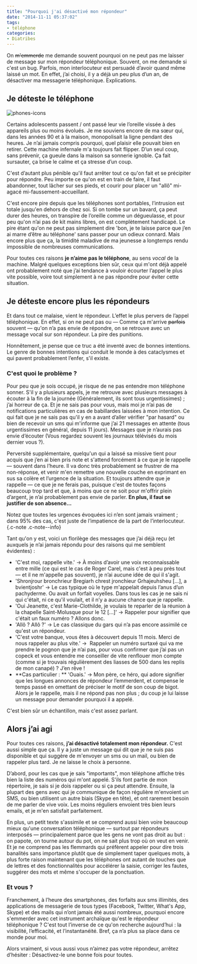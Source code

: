 ```yaml
---
title: "Pourquoi j'ai désactivé mon répondeur"
date: "2014-11-11 05:37:02"
tags:
- téléphone
categories:
- Diatribes
---
```


On <del>m'emmerde</del> me demande souvent pourquoi on ne peut pas me laisser de message sur mon répondeur téléphonique. Souvent, on me demande si c'est un bug. Parfois, mon interlocuteur est persuadé d’avoir quand même laissé un mot. En effet, j’ai choisi, il y a déjà un peu plus d’un an, de désactiver ma messagerie téléphonique. Explications.


## Je déteste le téléphone

![phones-icons](https://images.emmanuelbeziat.com/phones-icons.png)

Certains adolescents passent / ont passé leur vie l’oreille vissée à des appareils plus ou moins évolués. Je me souviens encore de ma sœur qui, dans les années 90 et à la maison, monopolisait la ligne pendant des heures. Je n’ai jamais compris pourquoi, quel plaisir elle pouvait bien en retirer. Cette machine infernale m'a toujours fait flipper. D’un seul coup, sans prévenir, ça gueule dans la maison sa sonnerie ignoble. Ça fait sursauter, ça brise le calme et ça stresse d’un coup.

C'est d’autant plus pénible qu'il faut arrêter tout ce qu'on fait et se précipiter pour répondre. Peu importe ce qu'on est en train de faire, il faut abandonner, tout lâcher sur ses pieds, et courir pour placer un "allô" mi-agacé mi-faussement-accueillant.

C'est encore pire depuis que les téléphones sont portables, l’intrusion est totale jusqu'en dehors de chez soi. Si on tombe sur un bavard, ça peut durer des heures, on transpire de l’oreille comme un dégueulasse, et pour peu qu'on n’ai pas de kit mains libres, on est complètement handicapé. Le pire étant qu'on ne peut pas simplement dire 'bon, je te laisse parce que j’en ai marre d’être au téléphone' sans passer pour un odieux connard. Mais encore plus que ça, la timidité maladive de ma jeunesse a longtemps rendu impossible de nombreuses communications.

Pour toutes ces raisons **je n’aime pas le téléphone**, au sens _vocal_ de la machine. Malgré quelques exceptions bien sûr, ceux qui m'ont déjà appelé ont probablement noté que j’ai tendance à vouloir écourter l’appel le plus vite possible, voire tout simplement à ne pas répondre pour éviter cette situation.

## Je déteste encore plus les répondeurs

Et dans tout ce malaise, vient le répondeur. L’effet le plus pervers de l’appel téléphonique. En effet, si on ne peut pas ou — Comme ça m'arrive <del>parfois</del> souvent — qu'on n’a pas envie de répondre, on se retrouve avec un message vocal sur son répondeur. La pire des punitions.

Honnêtement, je pense que ce truc a été inventé avec de bonnes intentions. Le genre de bonnes intentions qui conduit le monde à des cataclysmes et qui pavent probablement l’enfer, s'il existe.

### C'est quoi le problème ?

Pour peu que je sois occupé, je risque de ne pas entendre mon téléphone sonner. S'il y a plusieurs appels, je me retrouve avec plusieurs messages à écouter à la fin de la journée (Généralement, ils sont tous urgentissimes) ; j’ai horreur de ça. Et je ne sais pas pour vous, mais moi je n’ai pas de notifications particulières en cas de babillardes laissées à mon intention. Ce qui fait que je ne sais pas qu'il y en a avant d’aller vérifier "par hasard" ou bien de recevoir un sms qui m'informe que j’ai 21 messages en attente (tous urgentissimes en général, depuis 11 jours). Messages que je n’aurais pas envie d’écouter (Vous regardez souvent les journaux télévisés du mois dernier vous ?).

Perversité supplémentaire, quelqu'un qui a laissé sa missive tient pour acquis que j’en ai bien pris note et s'attend forcément à ce que je le rappelle — souvent dans l’heure. Il va donc très probablement se frustrer de ma non-réponse, et venir m'en remettre une nouvelle couche en exprimant en sus sa colère et l’urgence de la situation. Et toujours attendre que je rappelle — ce que je ne ferais pas, puisque c'est de toutes façons beaucoup trop tard et que, à moins que ce ne soit pour m'offrir plein d’argent, je n’ai probablement pas envie de parler. **En plus, il faut se justifier de son absence…**

Notez que toutes les urgences évoquées ici n’en sont jamais vraiment ; dans 95% des cas, c'est juste de l’impatience de la part de l’interlocuteur. {.c-note .c-note--info}

Tant qu'on y est, voici un florilège des messages que j’ai déjà reçu (et auxquels je n’ai jamais répondu pour des raisons qui me semblent évidentes) :

*   'C'est moi, rappelle vite.' → À moins d’avoir une voix reconnaissable entre mille (ce qui est le cas de Roger Carel, mais c'est à peu près tout — et il ne m'appelle pas souvent), je n’ai aucune idée de qui il s'agit.
*   'Shronjrour bronchrieur Bregiarh chrest jronchieur Grhajeuhsheu […], a bvientjoshr' → Le cas typique où le type m'appelait depuis l’anus d’un pachyderme. Ou avait un forfait voyelles. Dans tous les cas je ne sais ni qui c'était, ni ce qu'il voulait, et il n’y a aucune chance que je rappelle.
*   'Oui Jeanette, c'est Marie-Clothilde, je voulais te reparler de la réunion à la chapelle Saint-Molusque pour le 12 […]' → Rappeler pour signifier que c'était un faux numéro ? Allons donc.
*   'Allô ? Allô ?' → Le cas classique du gars qui n’a pas encore assimilé ce qu'est un répondeur.
*   'C'est votre banque, vous êtes à découvert depuis 11 mois. Merci de nous rappeler au plus vite.' →  Rappeler un numéro surtaxé qui va me prendre le pognon que je n’ai pas, pour vous confirmer que j’ai pas un copeck et vous entendre me conseiller de vite renflouer mon compte (comme si je trouvais régulièrement des liasses de 500 dans les replis de mon canapé) ? J’en rêve !
*   **Cas particulier : ** 'Ouais.' → Mon père, ce héro, qui adore signifier que les longues annonces de répondeur l’emmerdent, et compense le temps passé en omettant de préciser le motif de son coup de bigot. Alors je le rappelle, mais il ne répond pas non plus ; du coup je lui laisse un message pour demander pourquoi il a appelé.

C'est bien sûr un échantillon, mais c'est assez parlant.

## Alors j’ai agi

Pour toutes ces raisons, **j’ai désactivé totalement mon répondeur.** C'est aussi simple que ça. Il y a juste un message qui dit que je ne suis pas disponible et qui suggère de m'envoyer un sms ou un mail, ou bien de rappeler plus tard. Je ne laisse le choix à personne.

D’abord, pour les cas que je sais "importants", mon téléphone affiche très bien la liste des numéros qui m'ont appelé. S'ils font partie de mon répertoire, je sais si je dois rappeler ou si ça peut attendre. Ensuite, la plupart des gens avec qui je communique de façon régulière m'envoient un SMS, ou bien utilisent un autre biais (Skype en tête), et ont rarement besoin de me parler de vive voix. Les moins réguliers envoient très bien leurs emails, et je m'en satisfait parfaitement.

En plus, un petit texte s'assimile et se comprend aussi bien voire beaucoup mieux qu'une conversation téléphonique — surtout par répondeurs interposés — principalement parce que les gens ne vont pas droit au but : on papote, on tourne autour du pot, on ne sait plus trop où on veut en venir. Et je ne comprend pas les flemmards qui préfèrent appeler pour dire trois banalités sans importance plutôt que de simplement taper quelques mots, à plus forte raison maintenant que les téléphones ont autant de touches que de lettres et des fonctionnalités pour accélérer la saisie, corriger les fautes, suggérer des mots et même s'occuper de la ponctuation.

### Et vous ?

Franchement, à l’heure des smartphones, des forfaits aux sms illimités, des applications de messagerie de tous types (Facebook, Twitter, What's App, Skype) et des mails qui n’ont jamais été aussi nombreux, pourquoi encore s'emmerder avec cet instrument archaïque qu'est le répondeur téléphonique ? C'est tout l’inverse de ce qu'on recherche aujourd’hui : la visibilité, l’efficacité, et l’instantanéité. Bref, ça n’a plus sa place dans ce monde pour moi.

Alors vraiment, si vous aussi vous n’aimez pas votre répondeur, arrêtez d’hésiter : Désactivez-le une bonne fois pour toutes.
